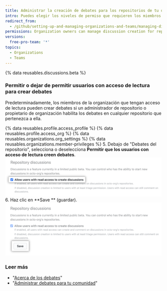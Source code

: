 ```yaml
---
title: Administrar la creación de debates para los repositorios de tu organización
intro: Puedes elegir los niveles de permiso que requieren los miembros para crear los debates en los repositorios que pertenezcan a tu organización.
redirect_from:
  - /github/setting-up-and-managing-organizations-and-teams/managing-discussion-creation-for-repositories-in-your-organization
permissions: Organization owners can manage discussion creation for repositories owned by the organization.
versions:
  free-pro-team: '*'
topics:
  - Organizations
  - Teams
---
```


{% data reusables.discussions.beta %}

### Permitir o dejar de permitir usuarios con acceso de lectura para crear debates

Predeterminadamente, los miembros de la organización que tengan acceso de lectura pueden crear debates si un administrador de repositorio o propietario de organización habilita los debates en cualquier repositorio que pertenezca a ella.

{% data reusables.profile.access_profile %}
{% data reusables.profile.access_org %}
{% data reusables.organizations.org_settings %}
{% data reusables.organizations.member-privileges %}
5. Debajo de "Debates del repositorio", selecciona o deselecciona **Permitir que los usuarios con acceso de lectura creen debates**. ![Casilla de verificación para permitir que las personas con acceso de lectura creen debates](/assets/images/help/discussions/toggle-allow-users-with-read-access-checkbox.png)
6. Haz clic en **Save ** (guardar). ![Botón de "Guardar" para la configuración de debates](/assets/images/help/discussions/click-save.png)

### Leer más

- "[Acerca de los debates](/discussions/collaborating-with-your-community-using-discussions/about-discussions)"
- "[Administrar debates para tu comunidad](/discussions/managing-discussions-for-your-community)"
